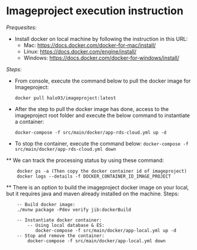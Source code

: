 # Imageproject execution instruction

_Prequesites:_

- Install docker on local machine by following the instruction in this URL:
  - Mac: https://docs.docker.com/docker-for-mac/install/
  - Linux: https://docs.docker.com/engine/install/
  - Windows: https://docs.docker.com/docker-for-windows/install/

_Steps:_

- From console, execute the command below to pull the docker image for Imageproject:

  ```
  docker pull halo93/imageproject:latest
  ```

- After the step to pull the docker image has done, access to the imageproject root folder and execute the below command to instantiate a container:

  `docker-compose -f src/main/docker/app-rds-cloud.yml up -d`

- To stop the container, execute the command below:
  `docker-compose -f src/main/docker/app-rds-cloud.yml down`

\*\* We can track the processing status by using these command:

```
    docker ps -a (Then copy the docker container id of imageproject)
    docker logs --details -f DOCKER_CONTAINER_ID_IMAGE_PROJECT
```

\*\* There is an option to build the imageproject docker image on your local, but it requires java and maven already installed on the machine. Steps:

```
    -- Build docker image:
    ./mvnw package -Pdev verify jib:dockerBuild

    -- Instantiate docker container:
        -- Using local database & ES:
           docker-compose -f src/main/docker/app-local.yml up -d
    -- Stop and remove the container:
        docker-compose -f src/main/docker/app-local.yml down
```
